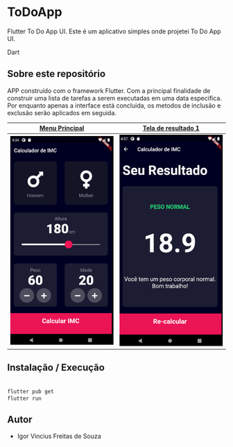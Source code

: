 # ToDoApp
Flutter To Do App UI.
Este é um aplicativo simples onde projetei To Do App UI.

Dart
## Sobre este repositório
APP construído com o framework Flutter. Com a principal finalidade de construir uma lista de tarefas a serem executadas em uma data especifica.
Por enquanto apenas a interface está concluida, os metodos de inclusão e exclusão serão aplicados em seguida.


| [**Menu Principal**](https://medium.com/@diegoveloper/flutter-fetching-parsing-json-data-c019ddddaa34)      | [**Tela de resultado 1**](https://medium.com/@diegoveloper/flutter-persistent-tab-bars-a26220d322bc)     | 
|------------|-------------| 
|  <img src="https://github.com/igor1043/Projetos-em-Flutter/blob/main/Calculadora_IMC/Img/IMG%20(4).png" width="250"> |  <img src="https://github.com/igor1043/Projetos-em-Flutter/blob/main/Calculadora_IMC/Img/IMG%20(5).png" width="250"> |   
## Instalação / Execução 

``` 

flutter pub get
flutter run 

```

## Autor

* Igor Vincius Freitas de Souza
